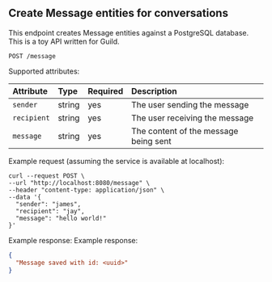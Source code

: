## Create Message entities for conversations

This endpoint creates Message entities against a PostgreSQL database. This is a toy API written for Guild.

```plaintext
POST /message
```

Supported attributes:

| Attribute   | Type     | Required | Description           |
|:------------|:---------|:---------|:----------------------|
| `sender`    | string   | yes      | The user sending the message |
| `recipient` | string   | yes      | The user receiving the message |
| `message`   | string   | yes      | The content of the message being sent |

Example request (assuming the service is available at localhost):

```shell
curl --request POST \
--url "http://localhost:8080/message" \
--header "content-type: application/json" \
--data '{
  "sender": "james",
  "recipient": "jay",
  "message": "hello world!"
}'
```

Example response:
Example response:

```json
{
  "Message saved with id: <uuid>"    
}
```
